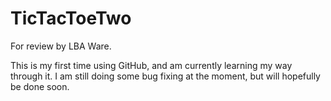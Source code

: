 # TicTacToeTwo

For review by LBA Ware. 

This is my first time using GitHub, and am currently learning my way through it.
I am still doing some bug fixing at the moment, but will hopefully be done soon.
